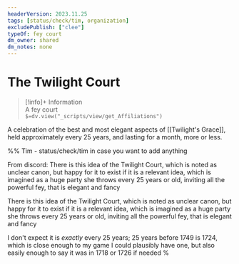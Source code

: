 ```yaml
---
headerVersion: 2023.11.25
tags: [status/check/tim, organization]
excludePublish: ["clee"]
typeOf: fey court
dm_owner: shared
dm_notes: none
---
```

# The Twilight Court
>[!info]+ Information  
> A fey court  
> `$=dv.view("_scripts/view/get_Affiliations")`

A celebration of the best and most elegant aspects of [[Twilight's Grace]], held approximately every 25 years, and lasting for a month, more or less. 

%% 
Tim - status/check/tim in case you want to add anything

From discord:
There is this idea of the Twilight Court, which is noted as unclear canon, but happy for it to exist if it is a relevant idea, which is imagined as a huge party she throws every 25 years or old, inviting all the powerful fey, that is elegant and fancy

There is this idea of the Twilight Court, which is noted as unclear canon, but happy for it to exist if it is a relevant idea, which is imagined as a huge party she throws every 25 years or old, inviting all the powerful fey, that is elegant and fancy

I don't expect it is _exactly_ every 25 years; 25 years before 1749 is 1724, which is close enough to my game I could plausibly have one, but also easily enough to say it was in 1718 or 1726 if needed
%